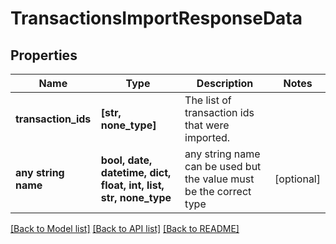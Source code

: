 # TransactionsImportResponseData


## Properties
Name | Type | Description | Notes
------------ | ------------- | ------------- | -------------
**transaction_ids** | **[str, none_type]** | The list of transaction ids that were imported. | 
**any string name** | **bool, date, datetime, dict, float, int, list, str, none_type** | any string name can be used but the value must be the correct type | [optional]

[[Back to Model list]](../README.md#documentation-for-models) [[Back to API list]](../README.md#documentation-for-api-endpoints) [[Back to README]](../README.md)


